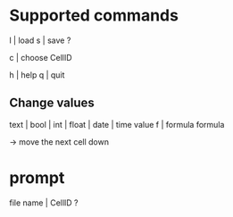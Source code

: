 # Supported commands

l | load <file>
s | save <file>?

c | choose CellID

h | help
q | quit

## Change values
text | bool | int | float | date | time value
f | formula formula

-> move the next cell down

# prompt
 file name | CellID ?